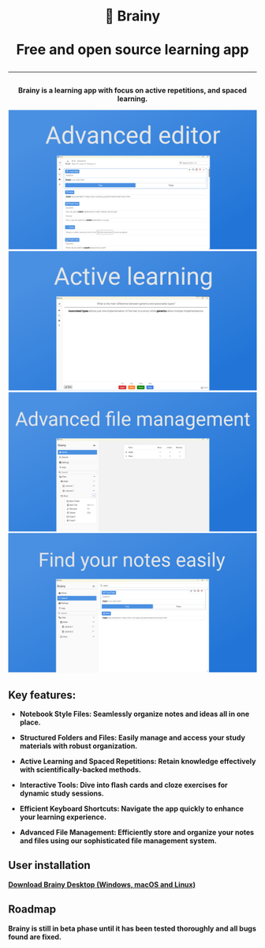 <h1 align="center" style="border-bottom: none">
    <b>
        🧠 Brainy<br/>
    </br>
    Free and open source learning app 
    <br>
    <hr>
</h1>

<p align="center">Brainy is a learning app with focus on active repetitions, and spaced learning.</p>
<img src="https://github.com/ramialkawadri/Brainy/blob/main/screenshots/screenshot1.png" alt="Screenshot 1">
<img src="https://github.com/ramialkawadri/Brainy/blob/main/screenshots/screenshot2.png" alt="Screenshot 2">
<img src="https://github.com/ramialkawadri/Brainy/blob/main/screenshots/screenshot3.png" alt="Screenshot 3">
<img src="https://github.com/ramialkawadri/Brainy/blob/main/screenshots/screenshot4.png" alt="Screenshot 5">

## Key features:

- **Notebook Style Files:** Seamlessly organize notes and ideas all in one
place.
  
- **Structured Folders and Files:** Easily manage and access your study 
materials with robust organization.
  
- **Active Learning and Spaced Repetitions:** Retain knowledge effectively 
with scientifically-backed methods.
  
- **Interactive Tools:** Dive into flash cards and cloze exercises for dynamic 
study sessions.

- **Efficient Keyboard Shortcuts:** Navigate the app quickly to enhance your 
learning experience.

- **Advanced File Management:** Efficiently store and organize your notes and 
files using our sophisticated file management system.

## User installation
[Download Brainy Desktop (Windows, macOS and Linux)](https://github.com/ramialkawadri/Brainy/releases)

## Roadmap

Brainy is still in beta phase until it has been tested thoroughly and all 
bugs found are fixed.
